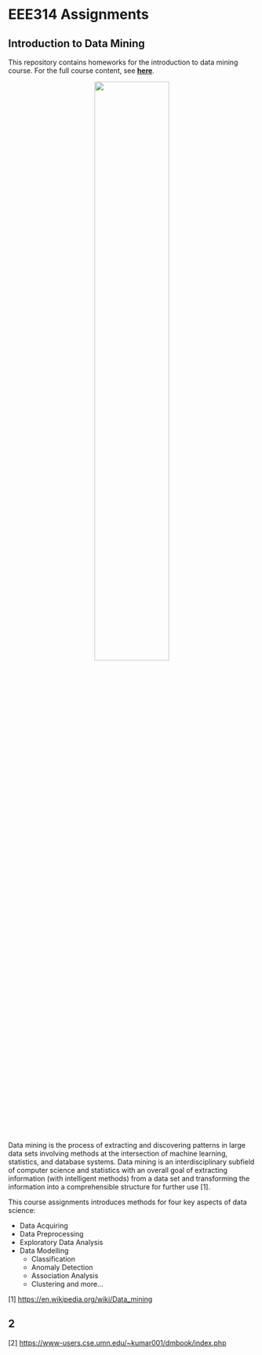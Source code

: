 # EEE314 Assignments
## Introduction to Data Mining

This repository contains homeworks for the introduction to data mining course. For the full course content, see <a href="#2"><b>here</b></a>.

<div align="center">
  <img src="https://upload.wikimedia.org/wikipedia/commons/thumb/f/fe/Kernel_Machine.svg/1920px-Kernel_Machine.svg.png" width="55%"></a>
</div>

Data mining is the process of extracting and discovering patterns in large data sets involving methods at the intersection of machine learning, statistics, and database systems. Data mining is an interdisciplinary subfield of computer science and statistics with an overall goal of extracting information (with intelligent methods) from a data set and transforming the information into a comprehensible structure for further use [1]. 

This course assignments introduces methods for four key aspects of data science:

* Data Acquiring
* Data Preprocessing
* Exploratory Data Analysis
* Data Modelling
  * Classification
  * Anomaly Detection
  * Association Analysis
  * Clustering and more...


[1] https://en.wikipedia.org/wiki/Data_mining

## 2
[2] https://www-users.cse.umn.edu/~kumar001/dmbook/index.php



